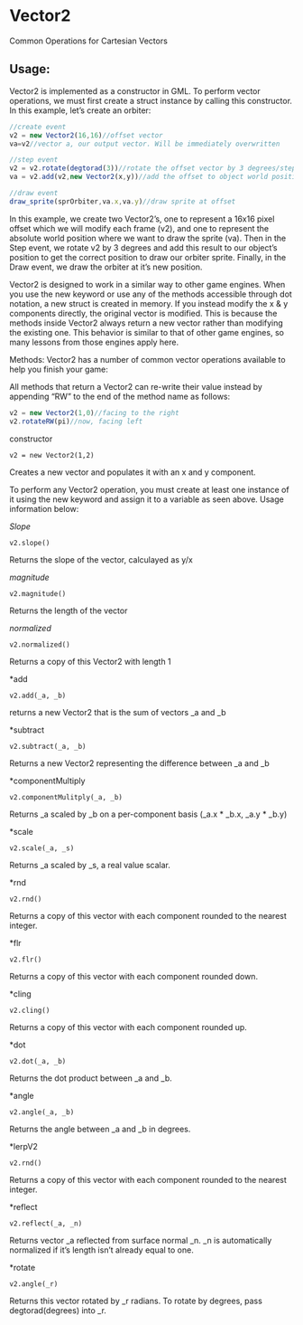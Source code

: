 # Vector2
Common Operations for Cartesian Vectors

## Usage:
Vector2 is implemented as a constructor in GML. To perform vector operations, we must first create a struct instance by calling this constructor. In this example, let’s create an orbiter:
```js
//create event
v2 = new Vector2(16,16)//offset vector
va=v2//vector a, our output vector. Will be immediately overwritten
```

```js
//step event
v2 = v2.rotate(degtorad(3))//rotate the offset vector by 3 degrees/step
va = v2.add(v2,new Vector2(x,y))//add the offset to object world position
```

```js
//draw event
draw_sprite(sprOrbiter,va.x,va.y)//draw sprite at offset
```

In this example, we create two Vector2’s, one to represent a 16x16 pixel offset which we will modify each frame (v2), and one to represent the absolute world position where we want to draw the sprite (va). Then in the Step event, we rotate v2 by 3 degrees and add this result to our object’s position to get the correct position to draw our orbiter sprite. Finally, in the Draw event, we draw the orbiter at it’s new position.

Vector2 is designed to work in a similar way to other game engines. When you use the new keyword or use any of the methods accessible through dot notation, a new struct is created in memory. If you instead modify the x & y components directly, the original vector is modified. This is because the methods inside Vector2 always return a new vector rather than modifying the existing one. This behavior is similar to that of other game engines, so many lessons from those engines apply here.

Methods:
Vector2 has a number of common vector operations available to help you finish your game:

All methods that return a Vector2 can re-write their value instead by appending “RW” to the end of the method name as follows:
```js
v2 = new Vector2(1,0)//facing to the right
v2.rotateRW(pi)//now, facing left
```
constructor

`v2 = new Vector2(1,2)`

Creates a new vector and populates it with an x and y component.

To perform any Vector2 operation, you must create at least one instance of it using the new keyword and assign it to a variable as seen above. Usage information below:

*Slope*

`v2.slope()`

Returns the slope of the vector, calculayed as y/x

*magnitude*

`v2.magnitude()`

Returns the length of the vector

*normalized*

`v2.normalized()`

Returns a copy of this Vector2 with length 1

*add

`v2.add(_a, _b)`

returns a new Vector2 that is the sum of vectors _a and _b

*subtract

`v2.subtract(_a, _b)`

Returns a new Vector2 representing the difference between _a and _b

*componentMultiply

`v2.componentMulitply(_a, _b)`

Returns _a scaled by _b on a per-component basis (_a.x * _b.x, _a.y * _b.y)

*scale

`v2.scale(_a, _s)`

Returns _a scaled by _s, a real value scalar.

*rnd

`v2.rnd()`

Returns a copy of this vector with each component rounded to the nearest integer.

*flr

`v2.flr()`

Returns a copy of this vector with each component rounded down.

*cling

`v2.cling()`

Returns a copy of this vector with each component rounded up.

*dot

`v2.dot(_a, _b)`

Returns the dot product between _a and _b.

*angle

`v2.angle(_a, _b)`

Returns the angle between _a and _b in degrees.

*lerpV2

`v2.rnd()`

Returns a copy of this vector with each component rounded to the nearest integer.

*reflect

`v2.reflect(_a, _n)`

Returns vector _a reflected from surface normal _n. _n is automatically normalized if it’s length isn’t already equal to one.

*rotate

`v2.angle(_r)`

Returns this vector rotated by _r radians. To rotate by degrees, pass degtorad(degrees) into _r.

